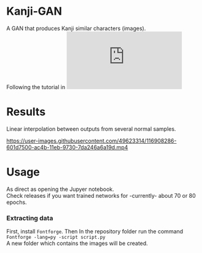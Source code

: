 # Kanji-GAN
A GAN that produces Kanji similar characters (images).  
Following the tutorial in ![pytorch website](https://pytorch.org/tutorials/beginner/dcgan_faces_tutorial.html)

# Results
Linear interpolation between outputs from several normal samples.  

https://user-images.githubusercontent.com/49623314/116908286-601d7500-ac4b-11eb-9730-7da246a6a19d.mp4


# Usage
As direct as opening the Jupyer notebook.  
Check releases if you want trained networks for -currently- about 70 or 80 epochs.

### Extracting data
First, install `Fontforge`. Then In the repository folder run the command  
`Fontforge -lang=py -script script.py`  
A new folder which contains the images will be created.
